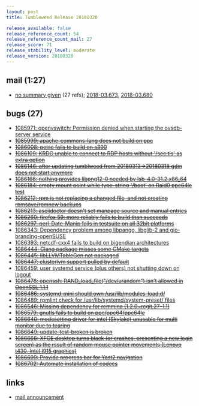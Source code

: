 ```yaml
---
layout: post
title: Tumbleweed Release 20180320

release_available: false
release_reference_count: 54
release_reference_count_mail: 27
release_score: 71
release_stability_level: moderate
release_version: 20180320
---
```


## mail (1:27)

- [no summary given](https://lists.opensuse.org/opensuse-factory/2018-03/msg00589.html) (27 refs); [2018-03.673](https://lists.opensuse.org/opensuse-factory/2018-03/msg00673.html), [2018-03.680](https://lists.opensuse.org/opensuse-factory/2018-03/msg00680.html)

## bugs (27)

<!--more-->

- [1085971: openvswitch: Permission denied when starting the ovsdb-server service](https://bugzilla.opensuse.org/show_bug.cgi?id=1085971)
- ~~[1085999: apache-commons-lang does not build on ppc](https://bugzilla.opensuse.org/show_bug.cgi?id=1085999)~~
- ~~[1086008: petsc fails to build on s390](https://bugzilla.opensuse.org/show_bug.cgi?id=1086008)~~
- ~~[1086109: KRDC unable to connect to RDP hosts without '/sec:tls' as extra option](https://bugzilla.opensuse.org/show_bug.cgi?id=1086109)~~
- ~~[1086146: after updating tumblweed from 20180313->20180318 gdm does not start anymore](https://bugzilla.opensuse.org/show_bug.cgi?id=1086146)~~
- ~~[1086166: nothing provides libpng12-0 needed by lsb-4.0-31.2.x86_64](https://bugzilla.opensuse.org/show_bug.cgi?id=1086166)~~
- ~~[1086184: empty mount point while type-string '/boot' on Raid0 ppc64le test](https://bugzilla.opensuse.org/show_bug.cgi?id=1086184)~~
- ~~[1086212: rpm is not replacing a changed file, and not creating rpmsave/rpmnew backups](https://bugzilla.opensuse.org/show_bug.cgi?id=1086212)~~
- ~~[1086213: asciidoctor doesn't set manpage source and manual entries](https://bugzilla.opensuse.org/show_bug.cgi?id=1086213)~~
- ~~[1086260: firefox 59: more reliably fails to build than succeeds](https://bugzilla.opensuse.org/show_bug.cgi?id=1086260)~~
- ~~[1086297: perl-Date-Manip fails in testsuite on all 32bit platforms](https://bugzilla.opensuse.org/show_bug.cgi?id=1086297)~~
- [1086343: Dependency problem among libpango, libglib-2 and gio-branding-openSUSE](https://bugzilla.opensuse.org/show_bug.cgi?id=1086343)
- [1086393: netcdf-cxx4 fails to build on bigendian architectures](https://bugzilla.opensuse.org/show_bug.cgi?id=1086393)
- ~~[1086444: Clang package misses some CMake targets](https://bugzilla.opensuse.org/show_bug.cgi?id=1086444)~~
- ~~[1086445: libLLVMTableGen not packaged](https://bugzilla.opensuse.org/show_bug.cgi?id=1086445)~~
- ~~[1086447: clusterlvm support pulled by default](https://bugzilla.opensuse.org/show_bug.cgi?id=1086447)~~
- [1086459: user systemd service (plus others) not shutting down on logout](https://bugzilla.opensuse.org/show_bug.cgi?id=1086459)
- ~~[1086478: openssh: RAND_load_file("/dev/urandom") isn't allowed in OpenSSL 1.1.1](https://bugzilla.opensuse.org/show_bug.cgi?id=1086478)~~
- ~~[1086486: systemd-mini should own /usr/lib/modules-load.d/](https://bugzilla.opensuse.org/show_bug.cgi?id=1086486)~~
- [1086489: rpmlint check for /usr/lib/systemd/system-preset/ files](https://bugzilla.opensuse.org/show_bug.cgi?id=1086489)
- ~~[1086546: Missing dependency for remmina (1.2.0~rcgit.27-1.1)](https://bugzilla.opensuse.org/show_bug.cgi?id=1086546)~~
- ~~[1086579: gnutls fails to build on ppc/ppc64/ppc64le](https://bugzilla.opensuse.org/show_bug.cgi?id=1086579)~~
- ~~[1086640: modesetting driver for intel (Skylake) unusable for multi monitor due to tearing](https://bugzilla.opensuse.org/show_bug.cgi?id=1086640)~~
- ~~[1086649: update-test-broken is broken](https://bugzilla.opensuse.org/show_bug.cgi?id=1086649)~~
- ~~[1086666: XFCE desktop turns black (or crashes, presenting a new login screen) as the rssult of random mouse pointer movements (Lenovo t430, Intel I915 graphics)](https://bugzilla.opensuse.org/show_bug.cgi?id=1086666)~~
- ~~[1086699: Provide progress bar for Yast2 navigation](https://bugzilla.opensuse.org/show_bug.cgi?id=1086699)~~
- ~~[1086702: Automate installation of codecs](https://bugzilla.opensuse.org/show_bug.cgi?id=1086702)~~



## links

- [mail announcement](https://lists.opensuse.org/opensuse-factory/2018-03/msg00580.html)
